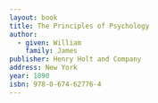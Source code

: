 ```yaml
---
layout: book
title: The Principles of Psychology
author:
  - given: William
    family: James
publisher: Henry Holt and Company
address: New York
year: 1890
isbn: 978-0-674-62776-4
---
```

